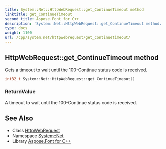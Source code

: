 ```yaml
---
title: System::Net::HttpWebRequest::get_ContinueTimeout method
linktitle: get_ContinueTimeout
second_title: Aspose.Font for C++
description: 'System::Net::HttpWebRequest::get_ContinueTimeout method. Gets a timeout to wait until the 100-Continue status code is received in C++.'
type: docs
weight: 1100
url: /cpp/system.net/httpwebrequest/get_continuetimeout/
---
```

## HttpWebRequest::get_ContinueTimeout method


Gets a timeout to wait until the 100-Continue status code is received.

```cpp
int32_t System::Net::HttpWebRequest::get_ContinueTimeout()
```


### ReturnValue

A timeout to wait until the 100-Continue status code is received.

## See Also

* Class [HttpWebRequest](../)
* Namespace [System::Net](../../)
* Library [Aspose.Font for C++](../../../)
